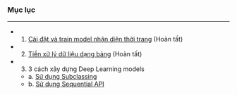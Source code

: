 ### Mục lục
----
- 1. [Cài đặt và train model nhận diện thời trang](./setup-and-first-code.ipynb) (Hoàn tất)
- 2. [Tiền xử lý dữ liệu dạng bảng](./data-processing.ipynb) (Hoàn tất)
- 3. 3 cách xây dựng Deep Learning models
    - a. [Sử dụng Subclassing](./2.SubclassingModel.ipynb)
    - b. [Sử dụng Sequential API](./1.SequentialModel.ipynb)